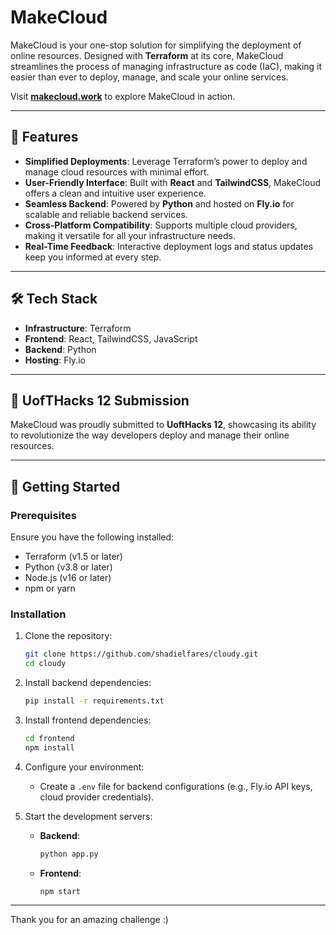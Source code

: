 # MakeCloud

MakeCloud is your one-stop solution for simplifying the deployment of online resources. Designed with **Terraform** at its core, MakeCloud streamlines the process of managing infrastructure as code (IaC), making it easier than ever to deploy, manage, and scale your online services.

Visit **[makecloud.work](https://makecloud.work)** to explore MakeCloud in action.

---

## 🚀 Features

- **Simplified Deployments**: Leverage Terraform’s power to deploy and manage cloud resources with minimal effort.
- **User-Friendly Interface**: Built with **React** and **TailwindCSS**, MakeCloud offers a clean and intuitive user experience.
- **Seamless Backend**: Powered by **Python** and hosted on **Fly.io** for scalable and reliable backend services.
- **Cross-Platform Compatibility**: Supports multiple cloud providers, making it versatile for all your infrastructure needs.
- **Real-Time Feedback**: Interactive deployment logs and status updates keep you informed at every step.

---

## 🛠️ Tech Stack

- **Infrastructure**: Terraform
- **Frontend**: React, TailwindCSS, JavaScript
- **Backend**: Python
- **Hosting**: Fly.io

---

## 🎉 UofTHacks 12 Submission

MakeCloud was proudly submitted to **UoftHacks 12**, showcasing its ability to revolutionize the way developers deploy and manage their online resources.

---

## 🌟 Getting Started

### Prerequisites

Ensure you have the following installed:
- Terraform (v1.5 or later)
- Python (v3.8 or later)
- Node.js (v16 or later)
- npm or yarn

### Installation

1. Clone the repository:
   ```bash
   git clone https://github.com/shadielfares/cloudy.git
   cd cloudy
   ```

2. Install backend dependencies:
   ```bash
   pip install -r requirements.txt
   ```

3. Install frontend dependencies:
   ```bash
   cd frontend
   npm install
   ```

4. Configure your environment:
   - Create a `.env` file for backend configurations (e.g., Fly.io API keys, cloud provider credentials).

5. Start the development servers:
   - **Backend**:
     ```bash
     python app.py
     ```
   - **Frontend**:
     ```bash
     npm start
     ```

---

Thank you for an amazing challenge :)
